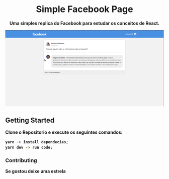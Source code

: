 <h1 align="center">Simple Facebook Page</h1>





</h3>
<p align="center">
  <b>Uma simples replica do Facebook para estudar os conceitos de React.</p>

![demo](src/assets/face.gif)



## Getting Started
Clone o Repositorio e execute os seguintes comandos:
```sh
yarn -> install dependecies;
yarn dev -> run code;
```


### Contributing
  Se gostou deixe uma estrela
